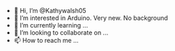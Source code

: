 - 👋 Hi, I’m @Kathywalsh05
- 👀 I’m interested in Arduino. Very new. No background
- 🌱 I’m currently learning ...
- 💞️ I’m looking to collaborate on ...
- 📫 How to reach me ...

<!---
Kathywalsh05/Kathywalsh05 is a ✨ special ✨ repository because its `README.md` (this file) appears on your GitHub profile.
You can click the Preview link to take a look at your changes.
--->
